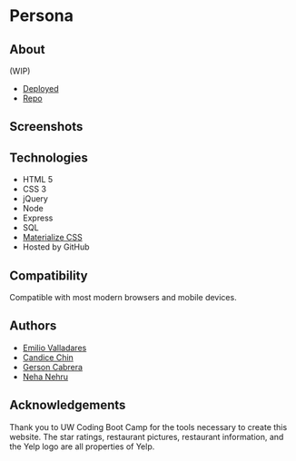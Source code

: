 # Persona

## About
(WIP) 
* [Deployed](WIP)
* [Repo](https://github.com/Nolimits1/Persona)
## Screenshots


## Technologies
* HTML 5
* CSS 3
* jQuery
* Node
* Express
* SQL 
* [Materialize CSS](https://materializecss.com/)
* Hosted by GitHub

## Compatibility 
Compatible with most modern browsers and mobile devices.

## Authors 
* [Emilio Valladares](https://github.com/Nolimits1)
* [Candice Chin](https://github.com/cchin1)
* [Gerson Cabrera](https://github.com/ga-cabrera)
* [Neha Nehru](https://github.com/neha039)

## Acknowledgements 
Thank you to UW Coding Boot Camp for the tools necessary to create this website.
The star ratings, restaurant pictures, restaurant information, and the Yelp logo are all properties of Yelp. 